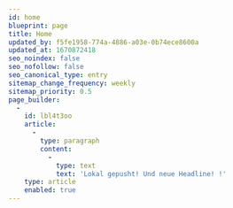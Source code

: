 ```yaml
---
id: home
blueprint: page
title: Home
updated_by: f5fe1958-774a-4886-a03e-0b74ece8600a
updated_at: 1670872418
seo_noindex: false
seo_nofollow: false
seo_canonical_type: entry
sitemap_change_frequency: weekly
sitemap_priority: 0.5
page_builder:
  -
    id: lbl4t3oo
    article:
      -
        type: paragraph
        content:
          -
            type: text
            text: 'Lokal gepusht! Und neue Headline! !'
    type: article
    enabled: true
---
```

